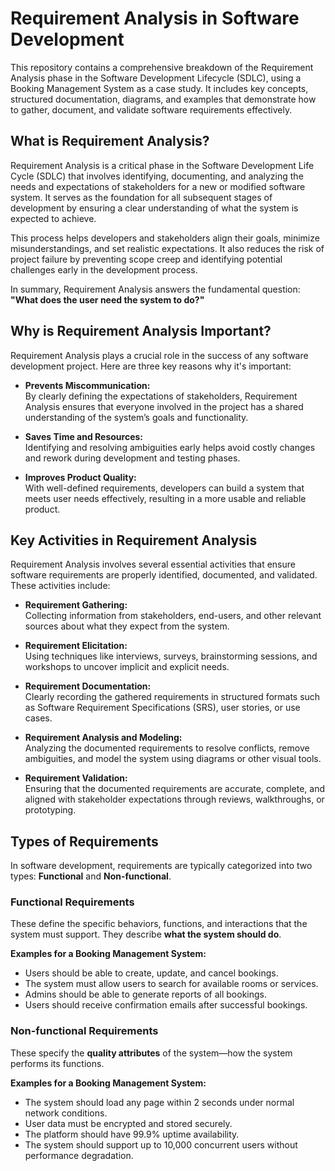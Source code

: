 # Requirement Analysis in Software Development

This repository contains a comprehensive breakdown of the Requirement Analysis phase in the Software Development Lifecycle (SDLC), using a Booking Management System as a case study. It includes key concepts, structured documentation, diagrams, and examples that demonstrate how to gather, document, and validate software requirements effectively.

## What is Requirement Analysis?

Requirement Analysis is a critical phase in the Software Development Life Cycle (SDLC) that involves identifying, documenting, and analyzing the needs and expectations of stakeholders for a new or modified software system. It serves as the foundation for all subsequent stages of development by ensuring a clear understanding of what the system is expected to achieve.

This process helps developers and stakeholders align their goals, minimize misunderstandings, and set realistic expectations. It also reduces the risk of project failure by preventing scope creep and identifying potential challenges early in the development process.

In summary, Requirement Analysis answers the fundamental question: **"What does the user need the system to do?"**


## Why is Requirement Analysis Important?

Requirement Analysis plays a crucial role in the success of any software development project. Here are three key reasons why it's important:

- **Prevents Miscommunication:**  
  By clearly defining the expectations of stakeholders, Requirement Analysis ensures that everyone involved in the project has a shared understanding of the system’s goals and functionality.

- **Saves Time and Resources:**  
  Identifying and resolving ambiguities early helps avoid costly changes and rework during development and testing phases.

- **Improves Product Quality:**  
  With well-defined requirements, developers can build a system that meets user needs effectively, resulting in a more usable and reliable product.


## Key Activities in Requirement Analysis

Requirement Analysis involves several essential activities that ensure software requirements are properly identified, documented, and validated. These activities include:

- **Requirement Gathering:**  
  Collecting information from stakeholders, end-users, and other relevant sources about what they expect from the system.

- **Requirement Elicitation:**  
  Using techniques like interviews, surveys, brainstorming sessions, and workshops to uncover implicit and explicit needs.

- **Requirement Documentation:**  
  Clearly recording the gathered requirements in structured formats such as Software Requirement Specifications (SRS), user stories, or use cases.

- **Requirement Analysis and Modeling:**  
  Analyzing the documented requirements to resolve conflicts, remove ambiguities, and model the system using diagrams or other visual tools.

- **Requirement Validation:**  
  Ensuring that the documented requirements are accurate, complete, and aligned with stakeholder expectations through reviews, walkthroughs, or prototyping.


## Types of Requirements

In software development, requirements are typically categorized into two types: **Functional** and **Non-functional**.

### Functional Requirements

These define the specific behaviors, functions, and interactions that the system must support. They describe **what the system should do**.

**Examples for a Booking Management System:**
- Users should be able to create, update, and cancel bookings.
- The system must allow users to search for available rooms or services.
- Admins should be able to generate reports of all bookings.
- Users should receive confirmation emails after successful bookings.

### Non-functional Requirements

These specify the **quality attributes** of the system—how the system performs its functions.

**Examples for a Booking Management System:**
- The system should load any page within 2 seconds under normal network conditions.
- User data must be encrypted and stored securely.
- The platform should have 99.9% uptime availability.
- The system should support up to 10,000 concurrent users without performance degradation.
